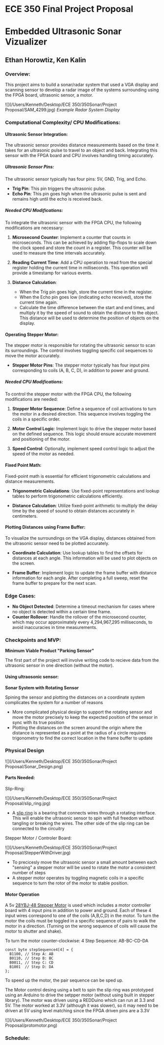 # ECE 350 Final Project Proposal
# Embedded Ultrasonic Sonar Vizualizer
## Ethan Horowtiz, Ken Kalin

### Overview:

This project aims to build a sonar/radar system that used a VGA display and scanning sensor to develop a radar image of the systems surrounding using the FPGA board, ultrasonic sensor, a motor. 


![](/Users/Kenneth/Desktop/ECE 350/350Sonar/Project Proposal/SAM_4299.jpg)
*Example Radar System Display*



### Computational Complexity/ CPU Modifications:

#### Ultrasonic Sensor Integration:

The ultrasonic sensor provides distance measurements based on the time it takes for an ultrasonic pulse to travel to an object and back. Integrating this sensor with the FPGA board and CPU involves handling timing accurately.

##### Ultrasonic Sensor Pins:

The ultrasonic sensor typically has four pins: 5V, GND, Trig, and Echo.

- **Trig Pin**: This pin triggers the ultrasonic pulse.
- **Echo Pin**: This pin goes high when the ultrasonic pulse is sent and remains high until the echo is received back.

##### Needed CPU Modifications:

To integrate the ultrasonic sensor with the FPGA CPU, the following modifications are necessary:

1. **Microsecond Counter**: Implement a counter that counts in microseconds. This can be achieved by adding flip-flops to scale down the clock speed and store the count in a register. This counter will be used to measure the time intervals accurately.

2. **Reading Current Time**: Add a CPU operation to read from the special register holding the current time in milliseconds. This operation will provide a timestamp for various events.

3. **Distance Calculation**:
   - When the Trig pin goes high, store the current time in the register.
   - When the Echo pin goes low (indicating echo received), store the current time again.
   - Calculate the time difference between the start and end times, and multiply it by the speed of sound to obtain the distance to the object. This distance will be used to determine the position of objects on the display.

#### Operating Stepper Motor:

The stepper motor is responsible for rotating the ultrasonic sensor to scan its surroundings. The control involves toggling specific coil sequences to move the motor accurately.

- **Stepper Motor Pins**: The stepper motor typically has four input pins corresponding to coils (A, B, C, D), in addition to power and ground.

##### Needed CPU Modifications:

To control the stepper motor with the FPGA CPU, the following modifications are needed:

1. **Stepper Motor Sequence**: Define a sequence of coil activations to turn the motor in a desired direction. This sequence involves toggling the coils in a specific order.

2. **Motor Control Logic**: Implement logic to drive the stepper motor based on the defined sequence. This logic should ensure accurate movement and positioning of the motor.

3. **Speed Control**: Optionally, implement speed control logic to adjust the speed of the motor as needed.

#### Fixed Point Math:

Fixed-point math is essential for efficient trigonometric calculations and distance measurements.

- **Trigonometric Calculations**: Use fixed-point representations and lookup tables to perform trigonometric calculations efficiently.

- **Distance Calculation**: Utilize fixed-point arithmetic to multiply the delay time by the speed of sound to obtain distances accurately in centimeters.

#### Plotting Distances using Frame Buffer:

To visualize the surroundings on the VGA display, distances obtained from the ultrasonic sensor need to be plotted accurately.

- **Coordinate Calculation**: Use lookup tables to find the offsets for distances at each angle. This information will be used to plot objects on the screen.

- **Frame Buffer**: Implement logic to update the frame buffer with distance information for each angle. After completing a full sweep, reset the frame buffer to prepare for the next scan.

### Edge Cases:

- **No Object Detected**: Determine a timeout mechanism for cases where no object is detected within a certain time frame.
- **Counter Rollover**: Handle the rollover of the microsecond counter, which may occur approximately every 4,294,967,295 milliseconds, to avoid inaccuracies in time measurements.


### Checkpoints and MVP:



**Minimum Viable Product "Parking Sensor"**

The first part of the project will involve writing code to recieve data from the ultrasonic sensor in one direction (without the motor). 

#### Using ultraosonic sensor:



**Sonar System with Rotating Sensor**

Spining the sensor and plotting the distances on a coordinate system complicates the system for a number of reasons

* More complicated physical design to support the rotating sensor and move the motor precisely to keep the expected position of the sensor in sync with its true position
* Plotting the distances on the screen around the origin where the distance is represented as a point at the radius of a circle requires trigonometry to find the correct location in the frame buffer to update



### Physical Design

![](/Users/Kenneth/Desktop/ECE 350/350Sonar/Project Proposal/Sonar_Design.png)
#### Parts Needed:


Slip-Ring:

![](/Users/Kenneth/Desktop/ECE 350/350Sonar/Project Proposal/slip_ring.jpg)

* A [slip ring](https://www.adafruit.com/product/736 ) is a bearing that connects wires through a rotating interface. This will enable the ultrasonic sensor to spin with full freedom without tangling or breaking the wires. The other side of the slip ring can be connected to the circuitry

Stepper Motor / Controler Board:

![](/Users/Kenneth/Desktop/ECE 350/350Sonar/Project Proposal/StepperWithDriver.jpg)

* To precicesly move the ultrasonic sensor a small amount between each "sensing" a stepper motor will be used to rotate the motor a consistent number of steps
* A stepper motor operates by toggling magnetic coils in a specific sequence to turn the rotor of the motor to stable position.


#### Motor Operation

A 5v [28YBJ-48 Stepper Motor](https://arduinoinfo.mywikis.net/wiki/SmallSteppers) is used which includes a motor controller board with 4 input pins in addition to power and ground. Each of these 4 input wires correspond to one of the coils (A,B,C,D) in the motor. To turn the motor the coils must be toggled in a specific sequence of pairs to walk the motor in a direction. (Turning on the wrong sequence of coils will cause the motor to shutter and shake).

To turn the motor counter-clockwise:
4 Step Sequence: AB-BC-CD-DA

```
const byte stepSequence4[4] = {
  B1100, // Step A: AB
  B0110, // Step B: BC
  B0011, // Step C: CD
  B1001  // Step D: DA
};
```

To speed up the motor, the pair sequence can be sped up. 


The Motor control desing using a belt to spin the slip ring was prototyped using an Arduino to drive the setpper motor (without using built in stepper library). The motor was driven using a REDDuino which can run at 3.3 and 5V. The motor worked at 3.3V (although it was slower), so it may need to be driven at 5V using level matching since the FPGA driven pins are a 3.3V


![](/Users/Kenneth/Desktop/ECE 350/350Sonar/Project Proposal/protomotor.png)

### Schedule:

